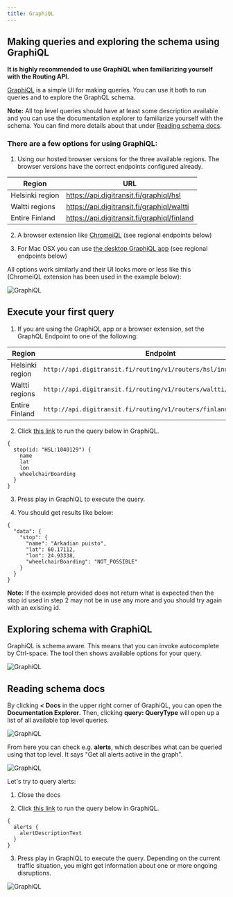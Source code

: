 ```yaml
---
title: GraphiQL
---
```


## Making queries and exploring the schema using GraphiQL

**It is highly recommended to use GraphiQL when familiarizing yourself with the Routing API.**

[GraphiQL](https://github.com/graphql/graphiql) is a simple UI for making queries. You can use it both to run queries and to explore the GraphQL schema.

**Note:** All top level queries should have at least some description available and you can use the documentation explorer to familiarize yourself with the schema. You can find more details about that under [Reading schema docs](#reading-schema-docs).

### There are a few options for using GraphiQL:

1) Using our hosted browser versions for the three available regions. The browser versions have the correct endpoints configured already.

| Region                        | URL                           |
|-------------------------------|-------------------------------|
| Helsinki region | https://api.digitransit.fi/graphiql/hsl     |
| Waltti regions  | https://api.digitransit.fi/graphiql/waltti  |
| Entire Finland  | https://api.digitransit.fi/graphiql/finland |

2) A browser extension like [ChromeiQL](https://chrome.google.com/webstore/detail/chromeiql/fkkiamalmpiidkljmicmjfbieiclmeij) (see regional endpoints below)

3) For Mac OSX you can use [the desktop GraphiQL app](https://github.com/skevy/graphiql-app) (see regional endpoints below)

All options work similarly and their UI looks more or less like this (ChromeiQL extension has been used in the example below):

![GraphiQL](./GraphiQL.png)

## Execute your first query

1. If you are using the GraphiQL app or a browser extension, set the GraphQL Endpoint to one of the following:

| Region          | Endpoint                                                             |
|-----------------|----------------------------------------------------------------------|
| Helsinki region | `http://api.digitransit.fi/routing/v1/routers/hsl/index/graphql`     |
| Waltti regions  | `http://api.digitransit.fi/routing/v1/routers/waltti/index/graphql`  |
| Entire Finland  | `http://api.digitransit.fi/routing/v1/routers/finland/index/graphql` |

2. Click [this link](https://api.digitransit.fi/graphiql/hsl?query=%7B%0A%20%20stop(id%3A%20%22HSL%3A1040129%22)%20%7B%0A%20%20%20%20name%0A%20%20%20%20lat%0A%20%20%20%20lon%0A%20%20%20%20wheelchairBoarding%0A%20%20%7D%0A%7D) to run the query below in GraphiQL.

```
{
  stop(id: "HSL:1040129") {
    name
    lat
    lon
    wheelchairBoarding
  }
}
```

3. Press play in GraphiQL to execute the query.

4. You should get results like below:

```
{
  "data": {
    "stop": {
      "name": "Arkadian puisto",
      "lat": 60.17112,
      "lon": 24.93338,
      "wheelchairBoarding": "NOT_POSSIBLE"
    }
  }
}
```
**Note:** If the example provided does not return what is expected then the stop id used in step 2 may not be in use any more and you should try again with an existing id.

## Exploring schema with GraphiQL

GraphiQL is schema aware. This means that you can invoke autocomplete by Ctrl-space. The tool then shows available options for your query.

![GraphiQL](./GraphiQL-autocomplete.png)

## Reading schema docs

By clicking **< Docs** in the upper right corner of GraphiQL, you can open the **Documentation Explorer**. Then, clicking **query: QueryType** will open up a list of all available top level queries.

![GraphiQL](./GraphiQL-docs.png)

From here you can check e.g. **alerts**, which describes what can be queried using that top level. It says "Get all alerts active in the graph".

![GraphiQL](./GraphiQL-alerts.png)

Let's try to query alerts:

1. Close the docs

2. Click [this link](https://api.digitransit.fi/graphiql/hsl?query=%7B%0A%20%20alerts%20%7B%0A%20%20%20%20alertDescriptionText%0A%20%20%7D%0A%7D) to run the query below in GraphiQL.

```
{
  alerts {
    alertDescriptionText
  }
}
```

3. Press play in GraphiQL to execute the query. Depending on the current traffic situation, you might get information about one or more ongoing disruptions.

![GraphiQL](./GraphiQL-alerts-results.png)
